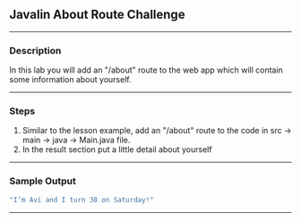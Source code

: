 ## Javalin About Route Challenge
---
### Description
In this lab you will add an "/about" route to the web app which will contain some information about yourself. 

---
### Steps
1. Similar to the lesson example, add an "/about" route to the code in src -> main -> java -> Main.java file.
2. In the result section put a little detail about yourself

---
### Sample Output
```java
"I’m Avi and I turn 38 on Saturday!"
```

---
